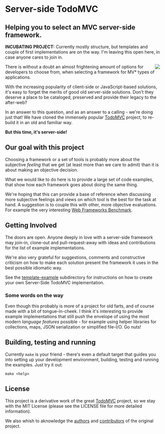# Server-side TodoMVC

## Helping you to select an MVC server-side framework.

**INCUBATING PROJECT:** Currently mostly structure, but templates and couple of
first implementations are on the way. I'm leaving this open here, in case anyone
cares to join in.

<img align="right" src="http://todomvc.com/site-assets/logo-icon.png" />

There is without a doubt an almost frightening amount of options for developers
to choose from, when selecting a framework for MV\* types of applications.

With the increasing popularity of client-side or JavaScript-based solutions,
it's easy to forget the merits of good old server-side solutions. Don't they
deserve a place to be cataloged, preserved and provide their legacy to the
after-web?

In an answer to this question, and as an answer to a calling - we're doing just
that! We have cloned the immensely popular [TodoMVC](http://todomvc.com)
project, to re-build it in an old and familiar way.

**But this time, it's server-side!**

## Our goal with this project

Choosing a framework or a set of tools is probably more about the subjective
_feeling_ that we get (at least more than we care to admit) than it is about
making an objective decision.

What we would like to do here is to provide a large set of code examples, that
show how each framework goes about doing the same thing.

We're hoping that this can provide a base of reference when discussing more
subjective feelings and views on which tool is the best for the task at hand. A
suggestion is to couple this with other, more objective evaluations. For example
the very interesting [Web Frameworks Benchmark](https://github.com/TechEmpower/FrameworkBenchmarks).

## Getting Involved

The doors are open. Anyone deeply in love with a server-side framework may
join-in, clone-out and pull-request-away with ideas and contributions for the
list of example implementations.

We're also very grateful for suggestions, comments and constructive criticism on
how to make each solution present the framework it uses in the best possible
idiomatic way.

See the [template-example](./template-example/) subdirectory for instructions
on how to create your own Server-Side TodoMVC implementation.

### Some words on the way

Even though this probably is more of a project for old farts, and of course made
with a bit of tongue-in-cheek. I think it's interesting to provide example
implementations that still push the envelope of using the most modern _language
features_ possible - for example using helper libraries for collections, maps,
JSON serialization or simplified file-I/O. Go nuts!

## Building, testing and running

Currently `make` is your friend - there's even a default target that guides you
into setting up your development environment, building, testing and running the
examples. Just try it out:

    make <help>

## License

This project is a derivative work of the great [TodoMVC](http://todomvc.com)
project, so we stay with the MIT License (please see the LICENSE file for more
detailed information).

We also whish to aknowledge the [authors](https://github.com/tastejs/todomvc/blob/gh-pages/readme.md#team)
and [contributors](https://github.com/tastejs/todomvc/graphs/contributors) of
the original project.
